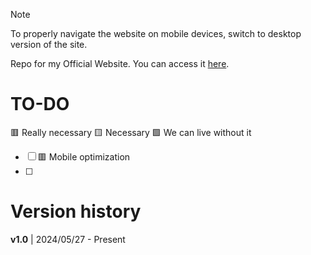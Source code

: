 > [!NOTE]
> To properly navigate the website on mobile devices, switch to desktop version of the site.

Repo for my Official Website. You can access it [here](https://sobakintech.sytes.net).


# TO-DO
🟥 Really necessary 🟨 Necessary 🟩 We can live without it

- [ ] 🟥 Mobile optimization
- [ ]

# Version history
**v1.0** | 2024/05/27 - Present
